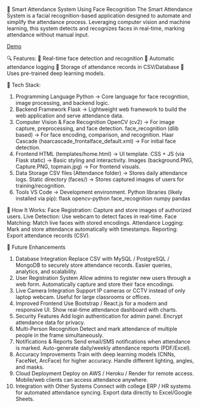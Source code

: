📸 Smart Attendance System Using Face Recognition
The Smart Attendance System is a facial recognition-based application designed to automate and simplify the attendance process. Leveraging computer vision and machine learning, this system detects and recognizes faces in real-time, marking attendance without manual input.

[Demo](https://youtu.be/dHGUOkI9bNY)

🔍 Features:
🎯 Real-time face detection and recognition
📝 Automatic attendance logging
💾 Storage of attendance records in CSV/Database
🧠 Uses pre-trained deep learning models.

🚀 Tech Stack:
1. Programming Language
Python → Core language for face recognition, image processing, and backend logic.
2. Backend Framework
Flask → Lightweight web framework to build the web application and serve attendance data.
3. Computer Vision & Face Recognition
OpenCV (cv2) → For image capture, preprocessing, and face detection.
face_recognition (dlib based) → For face encoding, comparison, and recognition.
Haar Cascade (haarcascade_frontalface_default.xml) → For initial face detection.
4. Frontend
HTML (templates/home.html) → UI template.
CSS + JS (via Flask static) → Basic styling and interactivity.
Images (background.PNG, Capture.PNG, topmain.jpg) → For frontend visuals.
5. Data Storage
CSV files (Attendance folder) → Stores daily attendance logs.
Static directory (faces/) → Stores captured images of users for training/recognition.
6. Tools
VS Code → Development environment.
Python libraries (likely installed via pip):
flask
opencv-python
face_recognition
numpy
pandas

🚀 How It Works:
Face Registration: Capture and store images of authorized users.
Live Detection: Use webcam to detect faces in real-time.
Face Matching: Match live faces with stored encodings.
Attendance Logging: Mark and store attendance automatically with timestamps.
Reporting: Export attendance records (CSV).

🚀 Future Enhancements
1. Database Integration
Replace CSV with MySQL / PostgreSQL / MongoDB to securely store attendance records.
Easier queries, analytics, and scalability.
2. User Registration System
Allow admins to register new users through a web form.
Automatically capture and store their face encodings.
3. Live Camera Integration
Support IP cameras or CCTV instead of only laptop webcam.
Useful for large classrooms or offices.
4. Improved Frontend
Use Bootstrap / React.js for a modern and responsive UI.
Show real-time attendance dashboard with charts.
5. Security Features
Add login authentication for admin panel.
Encrypt attendance data for privacy.
6. Multi-Person Recognition
Detect and mark attendance of multiple people in the frame simultaneously.
7. Notifications & Reports
Send email/SMS notifications when attendance is marked.
Auto-generate daily/weekly attendance reports (PDF/Excel).
8. Accuracy Improvements
Train with deep learning models (CNNs, FaceNet, ArcFace) for higher accuracy.
Handle different lighting, angles, and masks.
9. Cloud Deployment
Deploy on AWS / Heroku / Render for remote access.
Mobile/web clients can access attendance anywhere.
10. Integration with Other Systems
Connect with college ERP / HR systems for automated attendance syncing.
Export data directly to Excel/Google Sheets.

